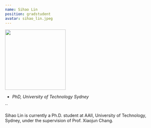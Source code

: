 ```yaml
---
name: Sihao Lin
position: gradstudent
avatar: sihao_lin.jpeg
---
```


<img width="200" src="{{site.baseurl}}/images/people/{{page.avatar}}" data-action="zoom">

- _PhD, University of Technology Sydney_<br>
<!--- _Science coach. Collaborator. Transdisciplinary optimist._-->

<i class="fa fa-envelope-o"></i> ``

Sihao Lin is currently a Ph.D. student at AAII, University of Technology, Sydney, under the supervision of Prof. Xiaojun Chang.
